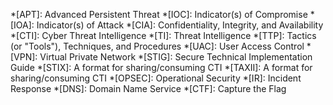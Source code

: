 *[APT]: Advanced Persistent Threat
*[IOC]: Indicator(s) of Compromise
*[IOA]: Indicator(s) of Attack
*[CIA]: Confidentiality, Integrity, and Availability
*[CTI]: Cyber Threat Intelligence
*[TI]: Threat Intelligence
*[TTP]: Tactics (or "Tools"), Techniques, and Procedures
*[UAC]: User Access Control
*[VPN]: Virtual Private Network
*[STIG]: Secure Technical Implementation Guide
*[STIX]: A format for sharing/consuming CTI
*[TAXII]: A format for sharing/consuming CTI
*[OPSEC]: Operational Security
*[IR]: Incident Response
*[DNS]: Domain Name Service
*[CTF]: Capture the Flag